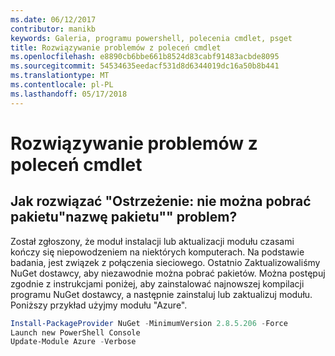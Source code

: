 ```yaml
---
ms.date: 06/12/2017
contributor: manikb
keywords: Galeria, programu powershell, polecenia cmdlet, psget
title: Rozwiązywanie problemów z poleceń cmdlet
ms.openlocfilehash: e8890cb6bbe661b8524d83cabf91483acbde8095
ms.sourcegitcommit: 54534635eedacf531d8d6344019dc16a50b8b441
ms.translationtype: MT
ms.contentlocale: pl-PL
ms.lasthandoff: 05/17/2018
---
```

# <a name="troubleshooting-cmdlets"></a>Rozwiązywanie problemów z poleceń cmdlet

## <a name="how-to-resolve-warning-package-your-package-name-failed-to-download-issue"></a>Jak rozwiązać "Ostrzeżenie: nie można pobrać pakietu"nazwę pakietu"" problem?

Został zgłoszony, że moduł instalacji lub aktualizacji modułu czasami kończy się niepowodzeniem na niektórych komputerach.
Na podstawie badania, jest związek z połączenia sieciowego.
Ostatnio Zaktualizowaliśmy NuGet dostawcy, aby niezawodnie można pobrać pakietów.
Można postępuj zgodnie z instrukcjami poniżej, aby zainstalować najnowszej kompilacji programu NuGet dostawcy, a następnie zainstaluj lub zaktualizuj modułu.
Poniższy przykład użyjmy modułu "Azure".

```powershell
Install-PackageProvider NuGet -MinimumVersion 2.8.5.206 -Force
Launch new PowerShell Console
Update-Module Azure -Verbose
```